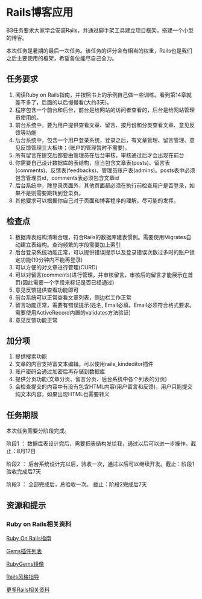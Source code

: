 # Rails博客应用

B3任务要求大家学会安装Rails，并通过脚手架工具建立项目框架，搭建一个小型的博客。

本次任务是暑期的最后一次任务。该任务的评分会有相当的权重，Rails也是我们之后主要使用的框架，希望各位能尽自己全力。

## 任务要求

1. 阅读Ruby on Rails指南，并按照书上的示例自己做一些训练。看到第14章就差不多了，后面的以后慢慢看(大约3天)。
2. 程序包含一个前台和后台，前台是给网站的访问者查看的，后台是给网站管理员使用的。
3. 前台系统中，要为用户提供查看文章、留言、按月份和分类查看文章、意见反馈等功能
4. 后台系统中，包含一个用户登录系统，登录之后，有文章管理、留言管理、意见反馈管理三大板块；(账户的管理暂时不需要)。
5. 所有留言在提交后都要由管理员在后台审核，审核通过后才会出现在前台
6. 你需要自己设计数据库的表结构，应当包含文章表(posts)、留言表(comments)、反馈表(feedbacks)、管理员账户表(admins)。posts表中必须包含管理员id，comments表必须包含文章id
7. 后台系统中，除登录页面外，其他页面都必须在执行前检查用户是否登录，如果不是则需要跳转到登录页。
8. 其他要求可以根据你自己对于页面和博客程序的理解，尽可能的发挥。

## 检查点

1. 数据库表结构清晰合理，符合Rails的数据库建表惯例。需要使用Migrates自动建立表结构。查询频繁的字段需要加上索引
2. 后台登录系统功能正常，可以提供错误提示以及登录错误次数过多时的账户锁定功能(10分钟内不能再登录)
3. 可以方便的对文章进行管理(CURD)
4. 可以对留言(comments)进行管理，并审核留言，审核后的留言才能展示在首页(因此需要一个字段来标记是否已经通过)
5. 意见反馈提供查看功能即可
6. 前台系统可以正常查看文章列表，侧边栏工作正常
7. 留言功能正常，需要有错误提示(姓名, Email必填，Email必须符合格式要求。需要使用ActiveRecord内置的validates方法验证)
8. 意见反馈功能正常

## 加分项

1. 提供搜索功能
2. 文章的内容支持富文本编辑。可以使用rails_kindeditor插件
3. 账户密码会通过加密后再存储到数据库
4. 提供分页功能(文章分页、留言分页、后台系统中各个列表的分页)
5. 会检查提交的内容中有没有包含HTML内容(用户留言和反馈)，用户只能提交纯文本内容，如果出现HTML也需要转义

## 任务期限

本次任务需要分阶段完成。

阶段1 ： 数据库表设计完后，需要把表结构发给我，通过以后可以进一步操作。截止：8月17日

阶段2 ： 后台系统设计完以后，验收一次，通过以后可以继续开发。截止：阶段1验收完成后7天

阶段3 ： 全部完成后，总验收一次。 截止：阶段2完成后7天

## 资源和提示

### Ruby on Rails相关资料

[Ruby On Rails指南](http://guides.ruby-china.org/)

[Gems插件列表](https://ruby-china.org/wiki/gems)

[RubyGems镜像](https://gems.ruby-china.org/)

[Rails风格指导](https://ruby-china.org/wiki/rails-stye-guide)

[更多Rails相关资料](https://ruby-china.org/wiki)
